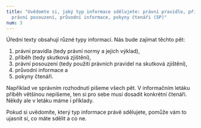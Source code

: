 ```yaml
---
title: "Uvědomte si, jaký typ informace sdělujete: právní pravidlo, příběh,
  právní posouzení, průvodní informace, pokyny čtenáři (5P)"
num: 3
---
```

Úřední texty obsahují různé typy informací. Nás bude zajímat těchto pět:

1. právní pravidla (tedy právní normy a jejich výklad),
2. příběh (tedy skutková zjištění),
3. právní posouzení (tedy použití právních pravidel na skutková zjištění),
4. průvodní informace a
5. pokyny čtenáři.

Například ve správním rozhodnutí píšeme všech pět. V informačním letáku příběh většinou nepíšeme, ten si pro sebe musí dosadit konkrétní čtenáři. Někdy ale v letáku máme i příklady.

Pokud si uvědomíte, který typ informace právě sdělujete, pomůže vám to ujasnit si, co máte sdělit a co ne.